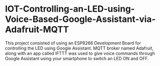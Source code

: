 # IOT-Controlling-an-LED-using-Voice-Based-Google-Assistant-via-Adafruit-MQTT
This project consisted of using an ESP8266 Development Board for controlling the LED using Google Assistant. MQTT broker named Adafruit, along with an app called IFTTT was used to give voice commands through Google Assistant using your smartphone to switch an LED ON and OFF.
